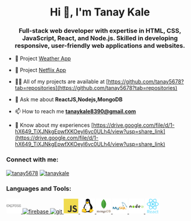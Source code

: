 <h1 align="center">Hi 👋, I'm Tanay Kale</h1>
<h3 align="center">Full-stack web developer with expertise in HTML, CSS, JavaScript, React, and Node.js. Skilled in developing responsive, user-friendly web applications and websites.</h3>

- 🔭 Project [Weather App](https://weather-app-2acbb.web.app/)
- 🔭 Project [Netflix App](https://netflix-clone-4c755.web.app/)

- 👨‍💻 All of my projects are available at [https://github.com/tanay5678?tab=repositories](https://github.com/tanay5678?tab=repositories)

- 💬 Ask me about **ReactJS,Nodejs,MongoDB**

- 📫 How to reach me **tanaykale8390@gmail.com**

- 📄 Know about my experiences [https://drive.google.com/file/d/1-hX649_TiXJNkgEpwfXKOeyl6vc0ULh4/view?usp=share_link](https://drive.google.com/file/d/1-hX649_TiXJNkgEpwfXKOeyl6vc0ULh4/view?usp=share_link)

<h3 align="left">Connect with me:</h3>
<p align="left">
<a href="https://codepen.io/tanay5678" target="blank"><img align="center" src="https://raw.githubusercontent.com/rahuldkjain/github-profile-readme-generator/master/src/images/icons/Social/codepen.svg" alt="tanay5678" height="30" width="40" /></a>
<a href="https://linkedin.com/in/tanaykale" target="blank"><img align="center" src="https://raw.githubusercontent.com/rahuldkjain/github-profile-readme-generator/master/src/images/icons/Social/linked-in-alt.svg" alt="tanaykale" height="30" width="40" /></a>
</p>

<h3 align="left">Languages and Tools:</h3>
<p align="left"> <a href="https://expressjs.com" target="_blank" rel="noreferrer"> <img src="https://raw.githubusercontent.com/devicons/devicon/master/icons/express/express-original-wordmark.svg" alt="express" width="40" height="40"/> </a> <a href="https://firebase.google.com/" target="_blank" rel="noreferrer"> <img src="https://www.vectorlogo.zone/logos/firebase/firebase-icon.svg" alt="firebase" width="40" height="40"/> </a> <a href="https://git-scm.com/" target="_blank" rel="noreferrer"> <img src="https://www.vectorlogo.zone/logos/git-scm/git-scm-icon.svg" alt="git" width="40" height="40"/> </a> <a href="https://developer.mozilla.org/en-US/docs/Web/JavaScript" target="_blank" rel="noreferrer"> <img src="https://raw.githubusercontent.com/devicons/devicon/master/icons/javascript/javascript-original.svg" alt="javascript" width="40" height="40"/> </a> <a href="https://www.linux.org/" target="_blank" rel="noreferrer"> <img src="https://raw.githubusercontent.com/devicons/devicon/master/icons/linux/linux-original.svg" alt="linux" width="40" height="40"/> </a> <a href="https://www.mongodb.com/" target="_blank" rel="noreferrer"> <img src="https://raw.githubusercontent.com/devicons/devicon/master/icons/mongodb/mongodb-original-wordmark.svg" alt="mongodb" width="40" height="40"/> </a> <a href="https://www.mysql.com/" target="_blank" rel="noreferrer"> <img src="https://raw.githubusercontent.com/devicons/devicon/master/icons/mysql/mysql-original-wordmark.svg" alt="mysql" width="40" height="40"/> </a> <a href="https://nodejs.org" target="_blank" rel="noreferrer"> <img src="https://raw.githubusercontent.com/devicons/devicon/master/icons/nodejs/nodejs-original-wordmark.svg" alt="nodejs" width="40" height="40"/> </a> <a href="https://reactjs.org/" target="_blank" rel="noreferrer"> <img src="https://raw.githubusercontent.com/devicons/devicon/master/icons/react/react-original-wordmark.svg" alt="react" width="40" height="40"/> </a> </p>
